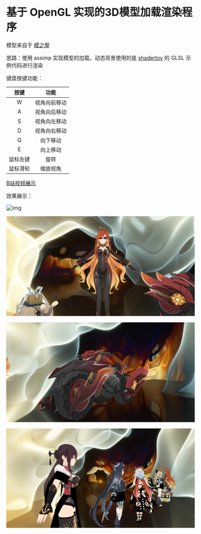 # 基于 OpenGL 实现的3D模型加载渲染程序

模型来自于 [模之屋](https://www.aplaybox.com/u/680828836)

思路：使用 assimp 实现模型的加载，动态背景使用的是 [shadertoy](https://www.shadertoy.com/view/WfcGWj) 的 GLSL 示例代码进行渲染

键盘按键功能：

|按键|功能|
|:---:|:---:|
|W|视角向前移动|
|A|视角向后移动|
|S|视角向左移动|
|D|视角向右移动|
|Q|向下移动|
|E|向上移动|
|鼠标左键|旋转|
|鼠标滑轮|缩放视角|

[B站视频展示](https://www.bilibili.com/video/BV1Maj5z1Ehi/?vd_source=0bc24278cd7a0c76a9cea9d12245ddd8)

效果展示：

![img](./img/res.gif)

![img](./img/pic1.png)

![img](./img/pic2.png)

![img](./img/pic3.png)